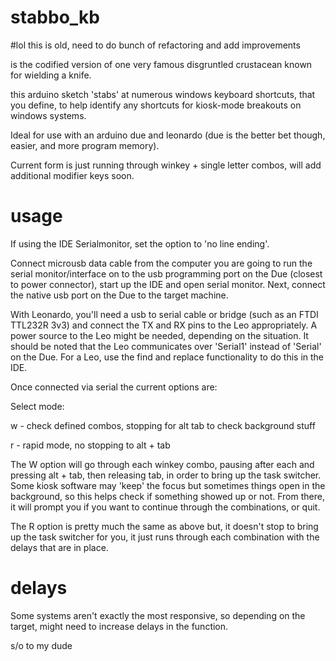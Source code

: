 # stabbo_kb
#lol this is old, need to do bunch of refactoring and add improvements 

is the codified version of one very famous disgruntled crustacean known for wielding a knife.

this arduino sketch 'stabs' at numerous windows keyboard shortcuts, that you define, to help identify any shortcuts for kiosk-mode
breakouts on windows systems.

Ideal for use with an arduino due and leonardo (due is the better bet though, easier, and more program memory).

Current form is just running through winkey + single letter combos, will add additional modifier keys soon.

# usage

If using the IDE Serialmonitor, set the option to 'no line ending'.

Connect microusb data cable from the computer you are going to run the serial monitor/interface on to the usb programming port
on the Due (closest to power connector), start up the IDE and open serial monitor. Next, connect the native usb port on the Due to the target machine.

With Leonardo, you'll need a usb to serial cable or bridge (such as an FTDI TTL232R 3v3) and connect the TX and RX pins to the Leo appropriately. A power source to the Leo might be needed, depending on the situation. It should be noted that the Leo communicates over 'Serial1' instead of 'Serial' on the Due. For a Leo, use the find and replace functionality to do this in the IDE.

Once connected via serial the current options are:




Select mode:


w - check defined combos, stopping for alt tab to check background stuff


r - rapid mode, no stopping to alt + tab

The W option will go through each winkey <a-z> combo, pausing after each and pressing alt + tab, then releasing tab,
  in order to bring up the task switcher. Some kiosk software may 'keep' the focus but sometimes things open in the
  background, so this helps check if something showed up or not. From there, it will prompt you if you want to continue
  through the combinations, or quit.
  
The R option is pretty much the same as above but, it doesn't stop to bring up the task switcher for you, it just
  runs through each combination with the delays that are in place.
  
# delays
Some systems aren't exactly the most responsive, so depending on the target, might need to increase delays in the function.

s/o to my dude
